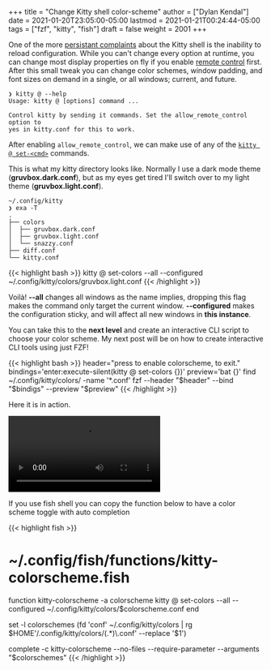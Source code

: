 +++
title = "Change Kitty shell color-scheme"
author = ["Dylan Kendal"]
date = 2021-01-20T23:05:00-05:00
lastmod = 2021-01-21T00:24:44-05:00
tags = ["fzf", "kitty", "fish"]
draft = false
weight = 2001
+++

One of the more [persistant complaints](https://github.com/kovidgoyal/kitty/issues?q=is%3Aissue+reload+config) about the Kitty shell is the
inability to reload configuration. While you can't change every
option at runtime, you can change most display properties on fly if
you enable [remote control](https://sw.kovidgoyal.net/kitty/remote-control.html?highlight=remote%20control) first. After this small tweak you can
change color schemes, window padding, and font sizes on demand in
a single, or all windows; current, and future.

```text
❯ kitty @ --help
Usage: kitty @ [options] command ...

Control kitty by sending it commands. Set the allow_remote_control option to
yes in kitty.conf for this to work.
```

After enabling `allow_remote_control`, we can make use of any of
the [`kitty @ set-<cmd>`](https://sw.kovidgoyal.net/kitty/remote-control.html#kitty-set-colors) commands.

This is what my kitty directory looks like. Normally I use a dark
mode theme (**gruvbox.dark.conf**), but as my eyes get tired I'll
switch over to my light theme (**gruvbox.light.conf**).

```text
~/.config/kitty
❯ exa -T
.
├── colors
│  ├── gruvbox.dark.conf
│  ├── gruvbox.light.conf
│  └── snazzy.conf
├── diff.conf
└── kitty.conf
```

{{< highlight bash >}}
kitty @ set-colors --all --configured ~/.config/kitty/colors/gruvbox.light.conf
{{< /highlight >}}

Voilà! **--all** changes all windows as the name implies, dropping
this flag makes the command only target the current window.
**--configured** makes the configuration sticky, and will affect all
new windows in ****this instance****.

You can take this to the ****next level**** and create an interactive
CLI script to choose your color scheme. My next post will be on how to
create interactive CLI tools using just FZF!

{{< highlight bash >}}
header="press <enter> to enable colorscheme, <C-c> to exit."
bindings='enter:execute-silent(kitty @ set-colors {})'
preview='bat {}'
find ~/.config/kitty/colors/ -name '*.conf'
    fzf --header "$header" --bind "$bindigs" --preview "$preview"
{{< /highlight >}}

Here it is in action.

<video controls src="/video/1fe86b9a71474352-kitty-fzf-colorscheme-change.webm">
</video>

If you use fish shell you can copy the function below to have a color
scheme toggle with auto completion

{{< highlight fish >}}
# ~/.config/fish/functions/kitty-colorscheme.fish
function kitty-colorscheme -a colorscheme
  kitty @ set-colors --all --configured ~/.config/kitty/colors/$colorscheme.conf
end

set -l colorschemes (fd 'conf' ~/.config/kitty/colors | rg $HOME'/.config/kitty/colors/(.*)\.conf' --replace '$1')

complete -c kitty-colorscheme --no-files --require-parameter --arguments "$colorschemes"
{{< /highlight >}}
